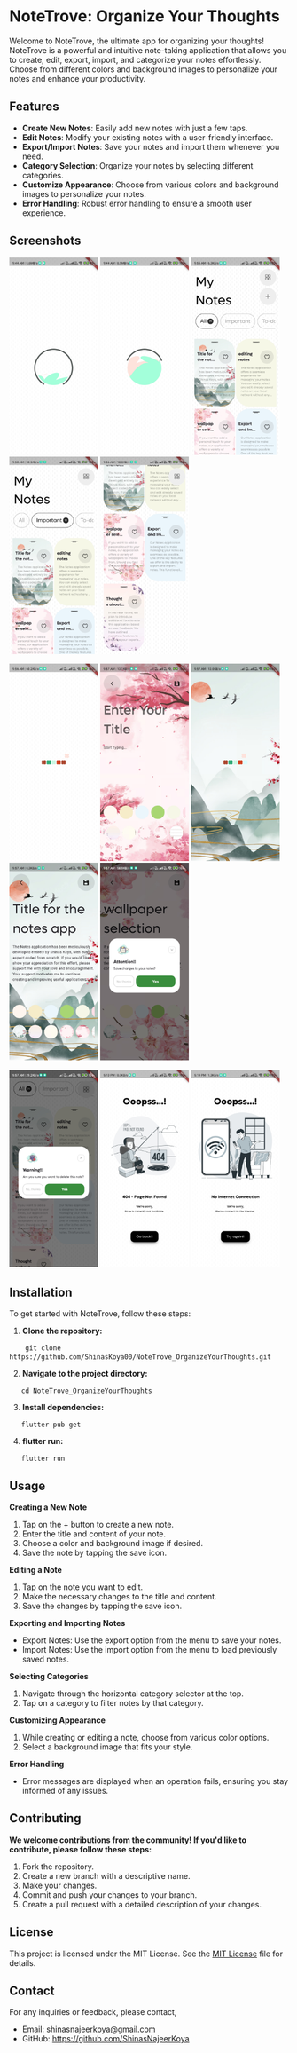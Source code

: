 # NoteTrove: Organize Your Thoughts

Welcome to NoteTrove, the ultimate app for organizing your thoughts! NoteTrove is a powerful and
intuitive note-taking application that allows you to create, edit, export, import, and categorize
your notes effortlessly. Choose from different colors and background images to personalize your
notes and enhance your productivity.

## Features

- **Create New Notes**: Easily add new notes with just a few taps.
- **Edit Notes**: Modify your existing notes with a user-friendly interface.
- **Export/Import Notes**: Save your notes and import them whenever you need.
- **Category Selection**: Organize your notes by selecting different categories.
- **Customize Appearance**: Choose from various colors and background images to personalize your
  notes.
- **Error Handling**: Robust error handling to ensure a smooth user experience.


## Screenshots

  <img src="https://github.com/ShinasKoya00/NoteTrove_OrganizeYourThoughts/blob/master/assets/application_snapshots/splash_1.jpg" width="160" /> <img src="https://github.com/ShinasKoya00/NoteTrove_OrganizeYourThoughts/blob/master/assets/application_snapshots/splash_2.jpg" width="160" /> <img src="https://github.com/ShinasKoya00/NoteTrove_OrganizeYourThoughts/blob/master/assets/application_snapshots/homepage_1.jpg" width="160" /> <img src="https://github.com/ShinasKoya00/NoteTrove_OrganizeYourThoughts/blob/master/assets/application_snapshots/homepage_2.jpg" width="160" /> <img src="https://github.com/ShinasKoya00/NoteTrove_OrganizeYourThoughts/blob/master/assets/application_snapshots/notes_list.jpg" width="160" />

  <img src="https://github.com/ShinasKoya00/NoteTrove_OrganizeYourThoughts/blob/master/assets/application_snapshots/loading_animation.jpg" width="160" /> <img src="https://github.com/ShinasKoya00/NoteTrove_OrganizeYourThoughts/blob/master/assets/application_snapshots/create_note_page.jpg" width="160" /> <img src="https://github.com/ShinasKoya00/NoteTrove_OrganizeYourThoughts/blob/master/assets/application_snapshots/edit_loading_animation.jpg" width="160" /> <img src="https://github.com/ShinasKoya00/NoteTrove_OrganizeYourThoughts/blob/master/assets/application_snapshots/edit_note_page.jpg" width="160" /> <img src="https://github.com/ShinasKoya00/NoteTrove_OrganizeYourThoughts/blob/master/assets/application_snapshots/save_confirmation.jpg" width="160" />

  <img src="https://github.com/ShinasKoya00/NoteTrove_OrganizeYourThoughts/blob/master/assets/application_snapshots/delete_confirmation.jpg" width="160" /> <img src="https://github.com/ShinasKoya00/NoteTrove_OrganizeYourThoughts/blob/master/assets/application_snapshots/page_not_found_error.jpg" width="160" /> <img src="https://github.com/ShinasKoya00/NoteTrove_OrganizeYourThoughts/blob/master/assets/application_snapshots/no_internet_error.jpg" width="160" />


## Installation

To get started with NoteTrove, follow these steps:

1. **Clone the repository:**

```
    git clone https://github.com/ShinasKoya00/NoteTrove_OrganizeYourThoughts.git
```

2. **Navigate to the project directory:**

```
   cd NoteTrove_OrganizeYourThoughts
```

3. **Install dependencies:**

```
   flutter pub get
```

4. **flutter run:**

```
   flutter run
```

## Usage

**Creating a New Note**

1. Tap on the + button to create a new note.
2. Enter the title and content of your note.
3. Choose a color and background image if desired.
4. Save the note by tapping the save icon.

**Editing a Note**

1. Tap on the note you want to edit.
2. Make the necessary changes to the title and content.
3. Save the changes by tapping the save icon.

**Exporting and Importing Notes**

- Export Notes: Use the export option from the menu to save your notes.
- Import Notes: Use the import option from the menu to load previously saved notes.

**Selecting Categories**

1. Navigate through the horizontal category selector at the top.
2. Tap on a category to filter notes by that category.

**Customizing Appearance**

1. While creating or editing a note, choose from various color options.
2. Select a background image that fits your style.

**Error Handling**

- Error messages are displayed when an operation fails, ensuring you stay informed of any issues.

## Contributing

**We welcome contributions from the community! If you'd like to contribute, please follow these
steps:**

1. Fork the repository.
2. Create a new branch with a descriptive name.
3. Make your changes.
4. Commit and push your changes to your branch.
5. Create a pull request with a detailed description of your changes.

## License

This project is licensed under the MIT License. See the [MIT License](LICENSE) file for details.

## Contact

For any inquiries or feedback, please contact,

- Email: shinasnajeerkoya@gmail.com
- GitHub: https://github.com/ShinasNajeerKoya
